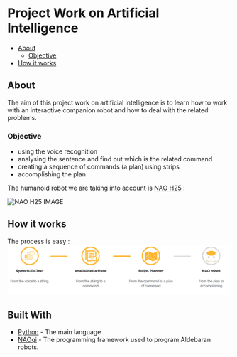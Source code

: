 # Project Work on Artificial Intelligence 

- [About](#about)
  - [Objective](#objective)
- [How it works](#how-it-works)

## About
The aim of this project work on artificial intelligence is to learn how to work with an interactive companion robot and how to deal with the related problems. 
### Objective
 * using the voice recognition
 * analysing the sentence and find out which is the related command
 * creating a sequence of commands (a plan) using strips 
 * accomplishing the plan 
 
The humanoid robot we are taking into account is [NAO H25](http://doc.aldebaran.com/2-1/family/nao_h25/index_h25.html) :

![NAO H25 IMAGE](https://i.pinimg.com/474x/58/05/a5/5805a56917ba866e4a1c13828f5ef0a5--humanoid-robot-robotics.jpg)


## How it works
The process is easy :
![](/images/image1.png)



## Built With

* [Python](https://docs.python.org/2/) - The main language
* [NAOqi](http://doc.aldebaran.com/2-1/naoqi/index.html) - The programming framework used to program Aldebaran robots.

